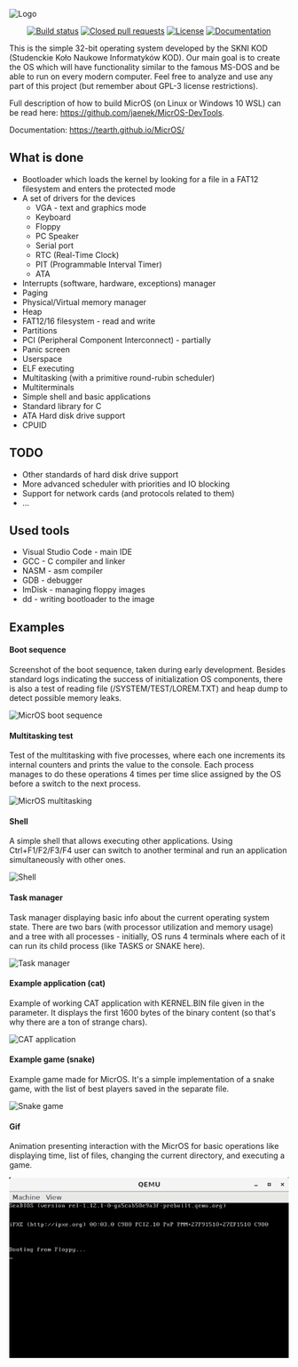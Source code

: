 ![Logo](https://i.imgur.com/lNuuSvc.png)

<p align="center">
<a href="https://travis-ci.org/Tearth/MicrOS"><img src="https://travis-ci.org/Tearth/MicrOS.svg?branch=develop" alt="Build status"></img></a>
<a href="https://github.com/Tearth/MicrOS/pulls?q=is%3Apr+is%3Aclosed"><img src="https://img.shields.io/github/issues-pr-closed-raw/Tearth/MicrOS" alt="Closed pull requests"></img></a>
<a href="https://github.com/Tearth/MicrOS/blob/master/LICENSE"><img src="https://img.shields.io/github/license/Tearth/MicrOS" alt="License"></img></a>
<a href="https://tearth.github.io/MicrOS/"><img src="https://img.shields.io/badge/Doxygen-gh--pages-blue" alt="Documentation"></img></a>
</p>

This is the simple 32-bit operating system developed by the SKNI KOD (Studenckie Koło Naukowe Informatyków KOD). Our main goal is to create the OS which will have functionality similar to the famous MS-DOS and be able to run on every modern computer. Feel free to analyze and use any part of this project (but remember about GPL-3 license restrictions).

Full description of how to build MicrOS (on Linux or Windows 10 WSL) can be read here: https://github.com/jaenek/MicrOS-DevTools.

Documentation: https://tearth.github.io/MicrOS/

## What is done
* Bootloader which loads the kernel by looking for a file in a FAT12 filesystem and enters the protected mode
* A set of drivers for the devices
  * VGA - text and graphics mode
  * Keyboard
  * Floppy
  * PC Speaker
  * Serial port
  * RTC (Real-Time Clock)
  * PIT (Programmable Interval Timer)
  * ATA
* Interrupts (software, hardware, exceptions) manager
* Paging
* Physical/Virtual memory manager
* Heap
* FAT12/16 filesystem - read and write
* Partitions
* PCI (Peripheral Component Interconnect) - partially
* Panic screen
* Userspace
* ELF executing
* Multitasking (with a primitive round-rubin scheduler)
* Multiterminals
* Simple shell and basic applications
* Standard library for C
* ATA Hard disk drive support
* CPUID

## TODO
* Other standards of hard disk drive support
* More advanced scheduler with priorities and IO blocking
* Support for network cards (and protocols related to them)
* ...

## Used tools
* Visual Studio Code - main IDE
* GCC - C compiler and linker
* NASM - asm compiler
* GDB - debugger
* ImDisk - managing floppy images
* dd - writing bootloader to the image

## Examples
#### Boot sequence

Screenshot of the boot sequence, taken during early development. Besides standard logs indicating the success of initialization OS components, there is also a test of reading file (/SYSTEM/TEST/LOREM.TXT) and heap dump to detect possible memory leaks.

![MicrOS boot sequence](https://i.imgur.com/Y200tKQ.png)

#### Multitasking test

Test of the multitasking with five processes, where each one increments its internal counters and prints the value to the console. Each process manages to do these operations 4 times per time slice assigned by the OS before a switch to the next process.

![MicrOS multitasking](https://i.imgur.com/tKVWytt.png)

#### Shell

A simple shell that allows executing other applications. Using Ctrl+F1/F2/F3/F4 user can switch to another terminal and run an application simultaneously with other ones.

![Shell](https://i.imgur.com/FshcXi3.png)

#### Task manager

Task manager displaying basic info about the current operating system state. There are two bars (with processor utilization and memory usage) and a tree with all processes - initially, OS runs 4 terminals where each of it can run its child process (like TASKS or SNAKE here).

![Task manager](https://i.imgur.com/86EIQTh.png)

#### Example application (cat)

Example of working CAT application with KERNEL.BIN file given in the parameter. It displays the first 1600 bytes of the binary content (so that's why there are a ton of strange chars).

![CAT application](https://i.imgur.com/8w7Ydng.png)

#### Example game (snake)

Example game made for MicrOS. It's a simple implementation of a snake game, with the list of best players saved in the separate file.

![Snake game](https://i.imgur.com/8Bjz6IN.png)

#### Gif

Animation presenting interaction with the MicrOS for basic operations like displaying time, list of files, changing the current directory, and executing a game.

![Snake game](./media/os.gif)
